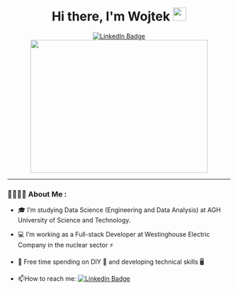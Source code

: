 <h1 align="center">
  Hi there, I'm Wojtek 
  <img src="https://media.giphy.com/media/hvRJCLFzcasrR4ia7z/giphy.gif" width="30px"/>
</h1>
<div id="badges" align="center">
  <a href="https://www.linkedin.com/in/wojciech-%C5%BCelasko-44b755213/">
    <img src="https://img.shields.io/badge/LinkedIn-blue?style=for-the-badge&logo=linkedin&logoColor=white" alt="LinkedIn Badge"/>
  </a>
</div>
<div align="center">
  <img src="https://media.giphy.com/media/2z73e5pARxR03U7CB7/giphy.gif" width="400" height="300"/>
</div>

***

### :technologist::man_student: About Me :
- :mortar_board: I’m studying Data Science (Engineering and Data Analysis) at AGH University of Science and Technology.

- :computer: I’m working as a Full-stack Developer at Westinghouse Electric Company in the nuclear sector :zap:

- :gem: Free time spending on DIY :hammer: and developing technical skills :desktop_computer:

- :mailbox:How to reach me: [![Linkedin Badge](https://img.shields.io/badge/-wojciech-zelasko-blue?style=flat&logo=Linkedin&logoColor=white)](https://www.linkedin.com/in/wojciech-%C5%BCelasko-44b755213/)
